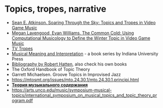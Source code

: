 # Topics, tropes, narrative

- [Sean E. Atkinson. Soaring Through the Sky: Topics and Tropes in Video Game Music](https://mtosmt.org/issues/mto.19.25.2/mto.19.25.2.atkinson.html)
- [Megan Lavengood, Evan Williams. The Common Cold: Using Computational Musicology to Define the Winter Topic in Video Game Music](https://www.mtosmt.org/issues/mto.23.29.1/mto.23.29.1.lavengoodwilliams.html)
- [TV Tropes](https://tvtropes.org/pmwiki/pmwiki.php/Main/MusicTropes)
- [Musical Meaning and Interpretation](https://www.prestomusic.com/books/series/154/browse) - a book series by Indiana University Press
- [Bibliography by Robert Hatten](https://intranet.music.indiana.edu/departments/academic/music-theory/course-topics/t658_s04_hatten.html), also check his own books
- The Oxford Handbook of Topic Theory
- Garrett Michaelsen. Groove Topics in Improvised Jazz
- https://mtosmt.org/issues/mto.24.30.1/mto.24.30.1.principi.html
- [**Теория музыкального содержания**](pseudoscience.md#теория-музыкального-содержания)
- https://arts.unco.edu/music/symposium-musical-topics/international_symposium_on_musical_topics_and_topic_theory_program.pdf

